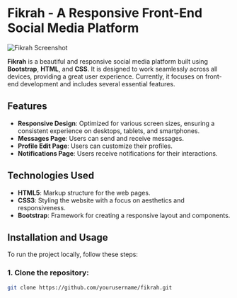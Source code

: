 # Fikrah - A Responsive Front-End Social Media Platform

![Fikrah Screenshot](https://i.ibb.co/VSbq7P0/gadsfasd.png)

**Fikrah** is a beautiful and responsive social media platform built using **Bootstrap**, **HTML**, and **CSS**. It is designed to work seamlessly across all devices, providing a great user experience. Currently, it focuses on front-end development and includes several essential features.

## Features

- **Responsive Design**: Optimized for various screen sizes, ensuring a consistent experience on desktops, tablets, and smartphones.
- **Messages Page**: Users can send and receive messages.
- **Profile Edit Page**: Users can customize their profiles.
- **Notifications Page**: Users receive notifications for their interactions.

## Technologies Used

- **HTML5**: Markup structure for the web pages.
- **CSS3**: Styling the website with a focus on aesthetics and responsiveness.
- **Bootstrap**: Framework for creating a responsive layout and components.

## Installation and Usage

To run the project locally, follow these steps:

### 1. Clone the repository:

```bash
git clone https://github.com/yourusername/fikrah.git
